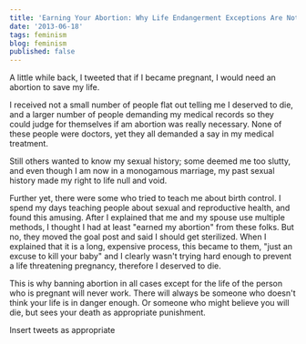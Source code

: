 ```yaml
---
title: 'Earning Your Abortion: Why Life Endangerment Exceptions Are Not Enough'
date: '2013-06-18'
tags: feminism
blog: feminism
published: false
---
```


<!--more-->
A little while back, I tweeted that if I became pregnant, I would need an abortion to save my life.

I received not a small number of people flat out telling me I deserved to die, and a larger number of people demanding my medical records so they could judge for themselves if am abortion was really necessary. None of these people were doctors, yet they all demanded a say in my medical treatment.

Still others wanted to know my sexual history; some deemed me too slutty, and even though I am now in a monogamous marriage, my past sexual history made my right to life null and void. 

Further yet, there were some who tried to teach me about birth control. I spend my days teaching people about sexual and reproductive health, and found this amusing. After I explained that me and my spouse use multiple methods, I thought I had at least "earned my abortion" from these folks. But no, they moved the goal post and said I should get sterilized. When I explained that it is a long, expensive process, this became to them, "just an excuse to kill your baby" and I clearly wasn't trying hard enough to prevent a life threatening pregnancy, therefore I deserved to die.

This is why banning abortion in all cases except for the life of the person who is pregnant will never work. There will always be someone who doesn't think your life is in danger enough. Or someone who might believe you will die, but sees your death as appropriate punishment.

Insert tweets as appropriate
